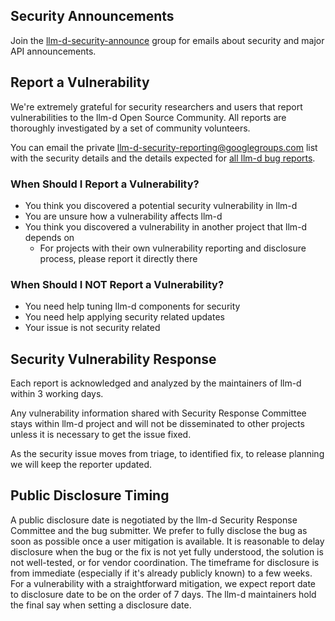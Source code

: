 ## Security Announcements

Join the [llm-d-security-announce](https://groups.google.com/u/1/g/llm-d-security-announce) group for emails about security and major API announcements.

## Report a Vulnerability

We're extremely grateful for security researchers and users that report vulnerabilities to the llm-d Open Source Community. All reports are thoroughly investigated by a set of community volunteers.

You can email the private [llm-d-security-reporting@googlegroups.com](mailto:llm-d-security-reporting@googlegroups.com) list with the security details and the details expected for [all llm-d bug reports](https://github.com/llm-d/llm-d/blob/main/.github/ISSUE_TEMPLATE/bug.yml).

### When Should I Report a Vulnerability?

- You think you discovered a potential security vulnerability in llm-d
- You are unsure how a vulnerability affects llm-d
- You think you discovered a vulnerability in another project that llm-d depends on
  - For projects with their own vulnerability reporting and disclosure process, please report it directly there

### When Should I NOT Report a Vulnerability?

- You need help tuning llm-d components for security
- You need help applying security related updates
- Your issue is not security related

## Security Vulnerability Response

Each report is acknowledged and analyzed by the maintainers of llm-d within 3 working days.

Any vulnerability information shared with Security Response Committee stays within llm-d project and will not be disseminated to other projects unless it is necessary to get the issue fixed.

As the security issue moves from triage, to identified fix, to release planning we will keep the reporter updated.

## Public Disclosure Timing

A public disclosure date is negotiated by the llm-d Security Response Committee and the bug submitter. We prefer to fully disclose the bug as soon as possible once a user mitigation is available. It is reasonable to delay disclosure when the bug or the fix is not yet fully understood, the solution is not well-tested, or for vendor coordination. The timeframe for disclosure is from immediate (especially if it's already publicly known) to a few weeks. For a vulnerability with a straightforward mitigation, we expect report date to disclosure date to be on the order of 7 days. The llm-d maintainers hold the final say when setting a disclosure date.
